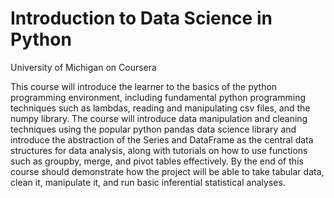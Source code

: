 # Introduction to Data Science in Python

University of Michigan on Coursera

This course will introduce the learner to the basics of the python programming environment, including fundamental python programming techniques such as lambdas, reading and manipulating csv files, and the numpy library. The course will introduce data manipulation and cleaning techniques using the popular python pandas data science library and introduce the abstraction of the Series and DataFrame as the central data structures for data analysis, along with tutorials on how to use functions such as groupby, merge, and pivot tables effectively. By the end of this course should demonstrate how the project will be able to take tabular data, clean it, manipulate it, and run basic inferential statistical analyses.
